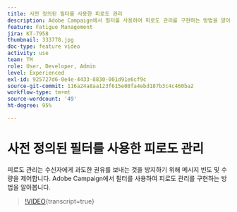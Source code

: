 ```yaml
---
title: 사전 정의된 필터를 사용한 피로도 관리
description: Adobe Campaign에서 필터를 사용하여 피로도 관리를 구현하는 방법을 알아봅니다.
feature: Fatigue Management
jira: KT-7958
thumbnail: 333778.jpg
doc-type: feature video
activity: use
team: TM
role: User, Developer, Admin
level: Experienced
exl-id: 925727d6-0e4e-4433-8830-001d91e6cf9c
source-git-commit: 116a24a8aa123f615e08fa4ebd187b3c4c460ba2
workflow-type: tm+mt
source-wordcount: '49'
ht-degree: 95%

---
```


# 사전 정의된 필터를 사용한 피로도 관리

피로도 관리는 수신자에게 과도한 권유를 보내는 것을 방지하기 위해 메시지 빈도 및 수량을 제어합니다.
Adobe Campaign에서 필터를 사용하여 피로도 관리를 구현하는 방법을 알아봅니다.

>[!VIDEO](https://video.tv.adobe.com/v/333778?quality=12&learn=on){transcript=true}
